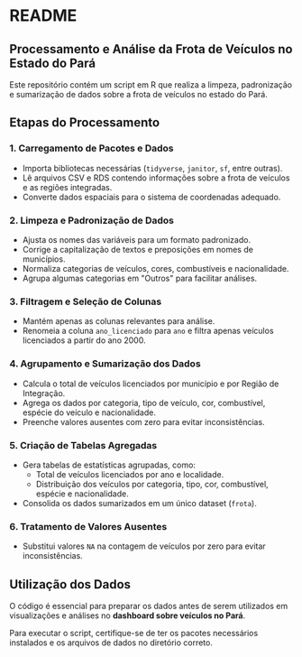 # README

## Processamento e Análise da Frota de Veículos no Estado do Pará

Este repositório contém um script em R que realiza a limpeza, padronização e sumarização de dados sobre a frota de veículos no estado do Pará.

## Etapas do Processamento

### 1. Carregamento de Pacotes e Dados  
- Importa bibliotecas necessárias (`tidyverse`, `janitor`, `sf`, entre outras).  
- Lê arquivos CSV e RDS contendo informações sobre a frota de veículos e as regiões integradas.  
- Converte dados espaciais para o sistema de coordenadas adequado.  

### 2. Limpeza e Padronização de Dados  
- Ajusta os nomes das variáveis para um formato padronizado.  
- Corrige a capitalização de textos e preposições em nomes de municípios.  
- Normaliza categorias de veículos, cores, combustíveis e nacionalidade.  
- Agrupa algumas categorias em "Outros" para facilitar análises.  

### 3. Filtragem e Seleção de Colunas  
- Mantém apenas as colunas relevantes para análise.  
- Renomeia a coluna `ano_licenciado` para `ano` e filtra apenas veículos licenciados a partir do ano 2000.  

### 4. Agrupamento e Sumarização dos Dados  
- Calcula o total de veículos licenciados por município e por Região de Integração.  
- Agrega os dados por categoria, tipo de veículo, cor, combustível, espécie do veículo e nacionalidade.  
- Preenche valores ausentes com zero para evitar inconsistências.  

### 5. Criação de Tabelas Agregadas  
- Gera tabelas de estatísticas agrupadas, como:
  - Total de veículos licenciados por ano e localidade.  
  - Distribuição dos veículos por categoria, tipo, cor, combustível, espécie e nacionalidade.  
- Consolida os dados sumarizados em um único dataset (`frota`).  

### 6. Tratamento de Valores Ausentes  
- Substitui valores `NA` na contagem de veículos por zero para evitar inconsistências.  

## Utilização dos Dados

O código é essencial para preparar os dados antes de serem utilizados em visualizações e análises no **dashboard sobre veículos no Pará**.

Para executar o script, certifique-se de ter os pacotes necessários instalados e os arquivos de dados no diretório correto.

